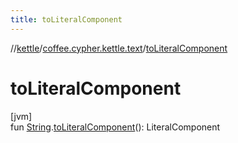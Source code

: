```yaml
---
title: toLiteralComponent
---
```

//[kettle](../../index.html)/[coffee.cypher.kettle.text](index.html)/[toLiteralComponent](to-literal-component.html)



# toLiteralComponent



[jvm]\
fun [String](https://kotlinlang.org/api/latest/jvm/stdlib/kotlin/-string/index.html).[toLiteralComponent](to-literal-component.html)(): LiteralComponent





